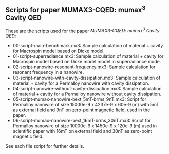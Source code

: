 Scripts for paper MUMAX3-CQED: mumax<sup>3</sup> Cavity QED
-----------------------------------------------------------

These are the scripts used for the paper *MUMAX3-CQED: mumax<sup>3</sup> Cavity QED*:

- 00-script-main-benchmark.mx3: Sample calculation of material + cavity for Macrospin model based on Dicke model.
- 01-script-superradiance.mx3: Sample calculation of material + cavity for Macrospin model based on Dicke model model in superradiance mode.
- 02-script-nanowire-resonant-frequency.mx3: Sample calculation for resonant frequency in a nanowire.
- 03-script-nanowire-with-cavity-dissipation.mx3: Sample calculation of material + cavity for a Permalloy nanowire with cavity dissipation.
- 04-script-nanowire-without-cavity-dissipation.mx3: Sample calculation of material + cavity for a Permalloy nanowire without cavity dissipation.
- 05-script-mumax-nanowire-bext_5mT-brms_9nT.mx3: Script for Permalloy nanowire of size 15000e-9 x 4237e-9 x 60e-9 (m) with 5mT as external field and 9nT on zero-point magnetic field, used in the paper.
- 06-script-mumax-nanowire-bext_16mT-brms_30nT.mx3: Script for Permalloy nanowire of size 10000e-9 x 1450e-9 x 120e-9 (m) used in scientific paper with 16mT on external field and 30nT as zero-point magnetic field.

See each file script for further details.
